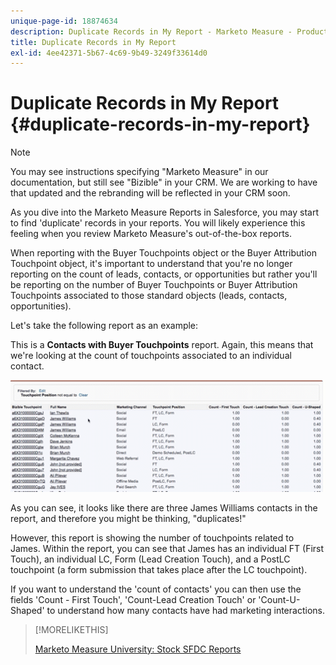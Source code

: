 ```yaml
---
unique-page-id: 18874634
description: Duplicate Records in My Report - Marketo Measure - Product Documentation
title: Duplicate Records in My Report
exl-id: 4ee42371-5b67-4c69-9b49-3249f33614d0
---
```

# Duplicate Records in My Report {#duplicate-records-in-my-report}

>[!NOTE]
>
>You may see instructions specifying "Marketo Measure" in our documentation, but still see "Bizible" in your CRM. We are working to have that updated and the rebranding will be reflected in your CRM soon.

As you dive into the Marketo Measure Reports in Salesforce, you may start to find 'duplicate' records in your reports. You will likely experience this feeling when you review Marketo Measure's out-of-the-box reports.

When reporting with the Buyer Touchpoints object or the Buyer Attribution Touchpoint object, it's important to understand that you're no longer reporting on the count of leads, contacts, or opportunities but rather you'll be reporting on the number of Buyer Touchpoints or Buyer Attribution Touchpoints associated to those standard objects (leads, contacts, opportunities).

Let's take the following report as an example:

This is a **Contacts with Buyer Touchpoints** report. Again, this means that we're looking at the count of touchpoints associated to an individual contact.

![](assets/1.gif)

As you can see, it looks like there are three James Williams contacts in the report, and therefore you might be thinking, "duplicates!"

However, this report is showing the number of touchpoints related to James. Within the report, you can see that James has an individual FT (First Touch), an individual LC, Form (Lead Creation Touch), and a PostLC touchpoint (a form submission that takes place after the LC touchpoint).

If you want to understand the 'count of contacts' you can then use the fields 'Count - First Touch', 'Count-Lead Creation Touch' or 'Count-U-Shaped' to understand how many contacts have had marketing interactions.

>[!MORELIKETHIS]
>
>[Marketo Measure University: Stock SFDC Reports](https://universityonline.marketo.com/courses/bizible-fundamentals-bizible-102/#/page/5c5cb68dfb384d0c9fb96cc4)
